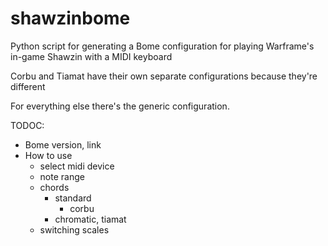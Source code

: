 # shawzinbome
Python script for generating a Bome configuration for playing Warframe's in-game Shawzin with a MIDI keyboard

Corbu and Tiamat have their own separate configurations because they're different

For everything else there's the generic configuration.

TODOC: 
* Bome version, link
* How to use
  * select midi device
  * note range
  * chords
     * standard
        * corbu
     * chromatic, tiamat
  * switching scales
